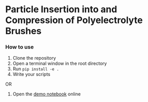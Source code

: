 # Particle Insertion into and Compression of Polyelectrolyte Brushes

### How to use
1. Clone the repository
1. Open a terminal window in the root directory
2. Run ```pip install -e .```
3. Write your scripts

OR

1. Open the [demo notebook](https://mybinder.org/v2/gh/leon-a-smook/picbad/70171ee7b33ee76209c92091bc8dd10a7925d6fe?urlpath=lab%2Ftree%2Fpicbad-demo.ipynb) online

